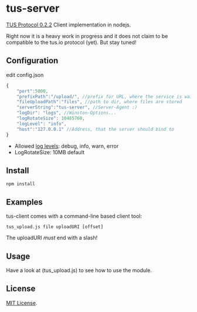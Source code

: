 # tus-server
[TUS Protocol 0.2.2](http://www.tus.io/protocols/resumable-upload.html) Client implementation in nodejs.

Right now it is a heavy work in progress and it does not claim to be compatible to the tus.io protocol (yet). But stay tuned!

## Configuration
edit config.json
```js
{
	"port":5000,
    "prefixPath":"/upload/", //prefix for URL, where the service is waiting
    "fileUploadPath":"files", //path to dir, where files are stored
    "serverString":"tus-server", //Server-Agent :)
    "logDir": "logs", //Winston-Options...
    "logRotateSize": 10485760,
    "logLevel": "info",
    "host":"127.0.0.1" //Address, that the server should bind to
}
```
- Allowed [log levels](https://github.com/flatiron/winston#using-logging-levels): debug, info, warn, error
- LogRotateSize: 10MB default

## Install
```
npm install
```

## Examples

tus-client comes with a command-line based client tool:
```
tus_upload.js file uploadURI [offset]
```
The uploadURI *must* end with a slash!

## Usage
Have a look at (tus_upload.js) to see how to use the module.

## License
[MIT License](LICENSE.md).
